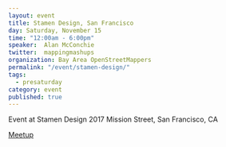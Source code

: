 ```yaml
---
layout: event
title: Stamen Design, San Francisco
day: Saturday, November 15
time: "12:00am - 6:00pm"
speaker:  Alan McConchie
twitter:  mappingmashups
organization: Bay Area OpenStreetMappers
permalink: "/event/stamen-design/"
tags: 
  - presaturday
category: event
published: true
---
```


Event at Stamen Design 2017 Mission Street, San Francisco, CA

<a href="http://www.meetup.com/Bay-Area-OpenStreetMappers/events/213663192/">Meetup</a>
